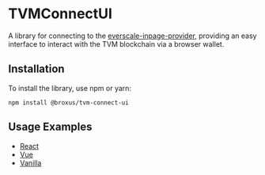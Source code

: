# TVMConnectUI

A library for connecting to the [everscale-inpage-provider](https://github.com/broxus/everscale-inpage-provider),
providing an easy interface to interact with the TVM blockchain via a browser wallet.

## Installation

To install the library, use npm or yarn:

`npm install @broxus/tvm-connect-ui`

## Usage Examples

- [React](https://github.com/broxus/tvm-connect-ui/blob/master/examples/react/src/App.tsx)
- [Vue](https://github.com/broxus/tvm-connect-ui/blob/master/examples/vue/src/App.vue)
- [Vanilla](https://github.com/broxus/tvm-connect-ui/blob/master/examples/vanilla/src/main.ts)
